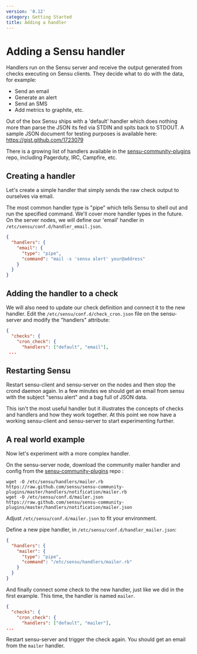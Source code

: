 ```yaml
---
version: '0.12'
category: Getting Started
title: Adding a handler
---
```


# Adding a Sensu handler

Handlers run on the Sensu server and receive the output generated from
checks executing on Sensu clients. They decide what to do with the data,
for example:

- Send an email
- Generate an alert
- Send an SMS
- Add metrics to graphite, etc.

Out of the box Sensu ships with a 'default' handler which does nothing
more than parse the JSON its fed via STDIN and spits back to STDOUT. A
sample JSON document for testing purposes is available here:
https://gist.github.com/1723079

There is a growing list of handlers available in the
[sensu-community-plugins](https://github.com/sensu/sensu-community-plugins/tree/master/handlers)
repo, including Pagerduty, IRC, Campfire, etc.

## Creating a handler
    
Let's create a simple handler that simply sends the raw check output to ourselves via email.

The most common handler type is "pipe" which tells Sensu to shell out
and run the specified command. We'll cover more handler types in the
future. On the server nodes, we will define our 'email' handler in
`/etc/sensu/conf.d/handler_email.json`.

``` json
{
  "handlers": {
    "email": {
      "type": "pipe",
      "command": "mail -s 'sensu alert' your@address"
    }
  }
}
```

## Adding the handler to a check

We will also need to update our check definition and connect it to the
new handler. Edit the `/etc/sensu/conf.d/check_cron.json` file on the
sensu-server and modify the "handlers" attribute:

``` json
{
  "checks": {
    "cron_check": {
      "handlers": ["default", "email"],
 ...
```

## Restarting Sensu

Restart sensu-client and sensu-server on the nodes and then stop the
crond daemon again. In a few minutes we should get an email from sensu
with the subject "sensu alert" and a bag full of JSON data.

This isn't the most useful handler but it illustrates the concepts of
checks and handlers and how they work together. At this point we now
have a working sensu-client and sensu-server to start experimenting
further.

## A real world example

Now let's experiment with a more complex handler.

On the sensu-server node, download the community mailer handler and
config from the
[sensu-community-plugins](https://github.com/sensu/sensu-community-plugins/tree/master/handlers)
repo :

    wget -O /etc/sensu/handlers/mailer.rb https://raw.github.com/sensu/sensu-community-plugins/master/handlers/notification/mailer.rb
    wget -O /etc/sensu/conf.d/mailer.json https://raw.github.com/sensu/sensu-community-plugins/master/handlers/notification/mailer.json

Adjust `/etc/sensu/conf.d/mailer.json` to fit your environment.

Define a new pipe handler, in `/etc/sensu/conf.d/handler_mailer.json`:

``` json
{
  "handlers": {
    "mailer": {
      "type": "pipe",
      "command": "/etc/sensu/handlers/mailer.rb"
    }
  }
}
```

And finally connect some check to the new handler, just like we did in
the first example. This time, the handler is named `mailer`.

``` json
{
  "checks": {
    "cron_check": {
      "handlers": ["default", "mailer"],
...
```

Restart sensu-server and trigger the check again. You should get an
email from the `mailer` handler.
